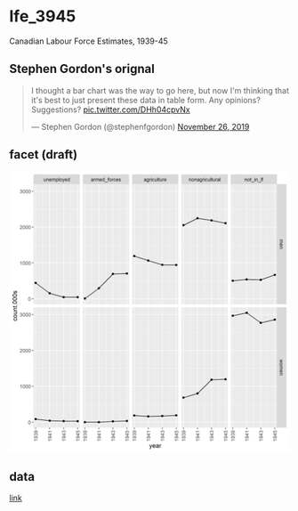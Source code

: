 # lfe_3945
Canadian Labour Force Estimates, 1939-45



## Stephen Gordon's orignal

<blockquote class="twitter-tweet"><p lang="en" dir="ltr">I thought a bar chart was the way to go here, but now I&#39;m thinking that it&#39;s best to just present these data in table form. Any opinions? Suggestions? <a href="https://t.co/DHh04cpvNx">pic.twitter.com/DHh04cpvNx</a></p>&mdash; Stephen Gordon (@stephenfgordon) <a href="https://twitter.com/stephenfgordon/status/1199122780710690817?ref_src=twsrc%5Etfw">November 26, 2019</a></blockquote> <script async src="https://platform.twitter.com/widgets.js" charset="utf-8"></script>

## facet (draft)

![labour force estimates, 1939-1945](lfe_3945.jpg)

## data

[link](lfe_3945.csv)


<!-- This file by Martin Monkman is licensed under a Creative Commons Attribution 4.0 International License. -->

